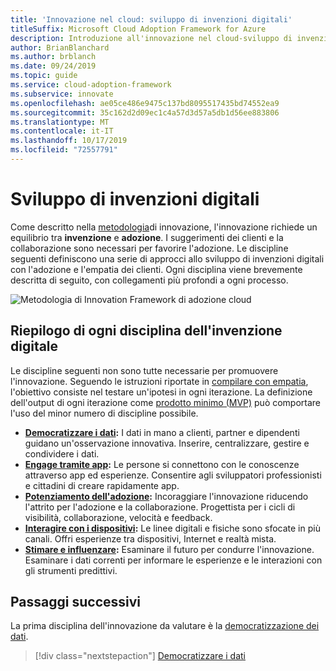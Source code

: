 ```yaml
---
title: 'Innovazione nel cloud: sviluppo di invenzioni digitali'
titleSuffix: Microsoft Cloud Adoption Framework for Azure
description: Introduzione all'innovazione nel cloud-sviluppo di invenzioni digitali
author: BrianBlanchard
ms.author: brblanch
ms.date: 09/24/2019
ms.topic: guide
ms.service: cloud-adoption-framework
ms.subservice: innovate
ms.openlocfilehash: ae05ce486e9475c137bd8095517435bd74552ea9
ms.sourcegitcommit: 35c162d2d09ec1c4a57d3d57a5db1d56ee883806
ms.translationtype: MT
ms.contentlocale: it-IT
ms.lasthandoff: 10/17/2019
ms.locfileid: "72557791"
---
```

# <a name="developing-digital-inventions"></a>Sviluppo di invenzioni digitali

Come descritto nella [metodologia](./index.md)di innovazione, l'innovazione richiede un equilibrio tra **invenzione** e **adozione**. I suggerimenti dei clienti e la collaborazione sono necessari per favorire l'adozione. Le discipline seguenti definiscono una serie di approcci allo sviluppo di invenzioni digitali con l'adozione e l'empatia dei clienti. Ogni disciplina viene brevemente descritta di seguito, con collegamenti più profondi a ogni processo.

![Metodologia di Innovation Framework di adozione cloud](../../_images/innovate/innovate-methodology.png)

## <a name="summary-of-each-discipline-of-digital-invention"></a>Riepilogo di ogni disciplina dell'invenzione digitale

Le discipline seguenti non sono tutte necessarie per promuovere l'innovazione. Seguendo le istruzioni riportate in [compilare con empatia](./build.md), l'obiettivo consiste nel testare un'ipotesi in ogni iterazione. La definizione dell'output di ogni iterazione come [prodotto minimo (MVP)](./build.md#build-a-minimum-viable-product-mvp) può comportare l'uso del minor numero di discipline possibile.

- **[Democratizzare i dati](./data.md):** I dati in mano a clienti, partner e dipendenti guidano un'osservazione innovativa. Inserire, centralizzare, gestire e condividere i dati.
- **[Engage tramite app](./apps.md):** Le persone si connettono con le conoscenze attraverso app ed esperienze. Consentire agli sviluppatori professionisti e cittadini di creare rapidamente app.
- **[Potenziamento dell'adozione](./ci-cd.md):** Incoraggiare l'innovazione riducendo l'attrito per l'adozione e la collaborazione. Progettista per i cicli di visibilità, collaborazione, velocità e feedback.
- **[Interagire con i dispositivi](./devices.md):** Le linee digitali e fisiche sono sfocate in più canali. Offri esperienze tra dispositivi, Internet e realtà mista.
- **[Stimare e influenzare](./predict.md):** Esaminare il futuro per condurre l'innovazione. Esaminare i dati correnti per informare le esperienze e le interazioni con gli strumenti predittivi.

## <a name="next-steps"></a>Passaggi successivi

La prima disciplina dell'innovazione da valutare è la [democratizzazione dei dati](./data.md).

> [!div class="nextstepaction"]
> [Democratizzare i dati](./data.md)
